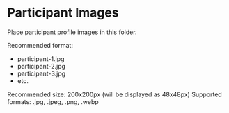 # Participant Images

Place participant profile images in this folder.

Recommended format:
- participant-1.jpg
- participant-2.jpg
- participant-3.jpg
- etc.

Recommended size: 200x200px (will be displayed as 48x48px)
Supported formats: .jpg, .jpeg, .png, .webp
